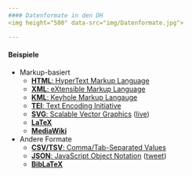 ```yaml
---
#### Datenformate in den DH
<img height="500" data-src="img/Datenformate.jpg">

---
```

#### Beispiele
* Markup-basiert
  * [**HTML**: HyperText Markup Language](data/example_HTML.html)
  * [**XML**: eXtensible Markup Language](data/example_XML.xml)
  * [**KML**: Keyhole Markup Langauge](data/example_KML.kml)
  * [**TEI**: Text Encoding Initiative](data/example_TEI.xml)
  * [**SVG**: Scalable Vector Graphics](data/example_SVG.html) ([live](https://www.w3schools.com/graphics/tryit.asp?filename=trysvg_polygon3))
  * [**LaTeX**](data/example_LaTex.tex)
  * [**MediaWiki**](data/example_Mediawiki.txt)
* Andere Formate
  * [**CSV/TSV**: Comma/Tab-Separated Values](data/example_TSV.tsv)
  * [**JSON**: JavaScript Object Notation](data/example_JSON.json) ([tweet](data/example_Tweet-in-JSON.json))
  * [**BibLaTeX**](data/example_BibLaTeX.bib)
